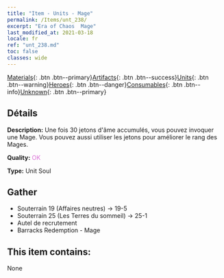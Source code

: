 ```yaml
---
title: "Item - Units - Mage"
permalink: /Items/unt_238/
excerpt: "Era of Chaos  Mage"
last_modified_at: 2021-03-18
locale: fr
ref: "unt_238.md"
toc: false
classes: wide
---
```

 [Materials](/fr/Items/){: .btn .btn--primary}[Artifacts](/fr/Items/Artifacts/){: .btn .btn--success}[Units](/fr/Items/Units/){: .btn .btn--warning}[Heroes](/fr/Items/Heroes/){: .btn .btn--danger}[Consumables](/fr/Items/Consumables/){: .btn .btn--info}[Unknown](/fr/Items/Unknown/){: .btn .btn--primary}

## Détails
 **Description:** Une fois 30 jetons d'âme accumulés, vous pouvez invoquer une Mage. Vous pouvez aussi utiliser les jetons pour améliorer le rang des Mages.

 **Quality:** <span style="color: #DA70D6">OK</span>

 **Type:** Unit Soul

## Gather

*    Souterrain 19 (Affaires neutres) -> 19-5 
*    Souterrain 25 (Les Terres du sommeil) -> 25-1 
*    Autel de recrutement 
*    Barracks Redemption - Mage 

## This item contains:

  None

